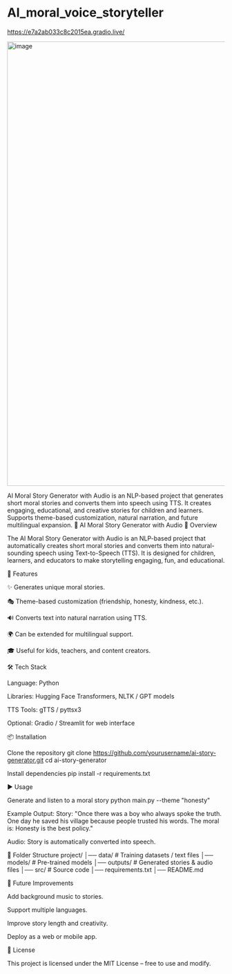 # AI_moral_voice_storyteller

https://e7a2ab033c8c2015ea.gradio.live/

<img width="1919" height="1030" alt="image" src="https://github.com/user-attachments/assets/00c13f02-7e16-484f-a3fd-3edd28c0fb23" />


AI Moral Story Generator with Audio is an NLP-based project that generates short moral stories and converts them into speech using TTS. It creates engaging, educational, and creative stories for children and learners. Supports theme-based customization, natural narration, and future multilingual expansion. 📖 AI Moral Story Generator with Audio 📌 Overview

The AI Moral Story Generator with Audio is an NLP-based project that automatically creates short moral stories and converts them into natural-sounding speech using Text-to-Speech (TTS). It is designed for children, learners, and educators to make storytelling engaging, fun, and educational.

🚀 Features

✨ Generates unique moral stories.

🎭 Theme-based customization (friendship, honesty, kindness, etc.).

🔊 Converts text into natural narration using TTS.

🌍 Can be extended for multilingual support.

🎓 Useful for kids, teachers, and content creators.

🛠️ Tech Stack

Language: Python

Libraries: Hugging Face Transformers, NLTK / GPT models

TTS Tools: gTTS / pyttsx3

Optional: Gradio / Streamlit for web interface

📦 Installation

Clone the repository
git clone https://github.com/yourusername/ai-story-generator.git cd ai-story-generator

Install dependencies
pip install -r requirements.txt

▶️ Usage

Generate and listen to a moral story
python main.py --theme "honesty"

Example Output: Story: "Once there was a boy who always spoke the truth. One day he saved his village because people trusted his words. The moral is: Honesty is the best policy."

Audio: Story is automatically converted into speech.

📂 Folder Structure project/ │── data/ # Training datasets / text files │── models/ # Pre-trained models │── outputs/ # Generated stories & audio files │── src/ # Source code │── requirements.txt │── README.md

🔮 Future Improvements

Add background music to stories.

Support multiple languages.

Improve story length and creativity.

Deploy as a web or mobile app.

📜 License

This project is licensed under the MIT License – free to use and modify.
